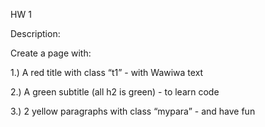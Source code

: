 HW 1

Description:

Create a page with:

1.) A red title with class “t1” - with Wawiwa text 

2.) A green subtitle (all h2 is green)  - to learn code

3.) 2 yellow paragraphs with class “mypara” - and have fun